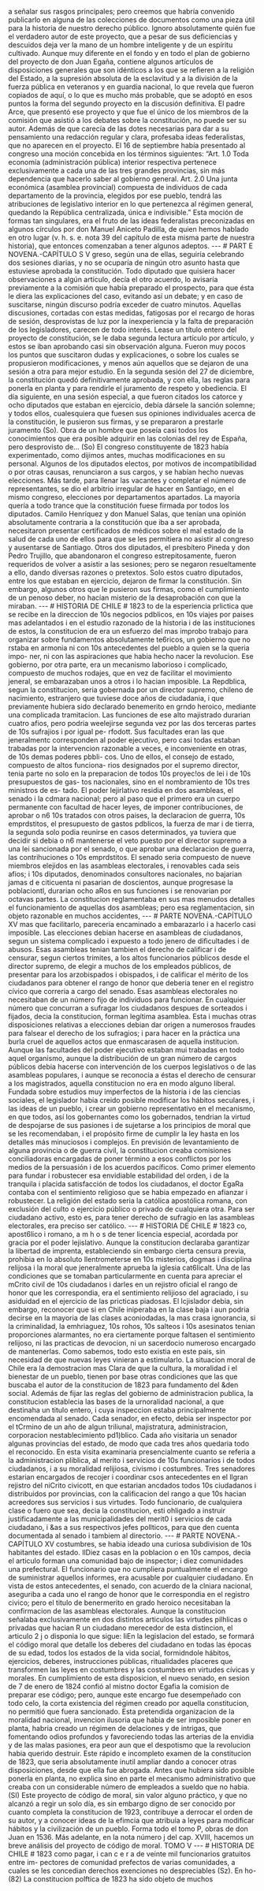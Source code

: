a señalar sus rasgos principales; pero creemos que habría convenido publicarlo en alguna de las colecciones de documentos como una pieza útil para la historia de nuestro derecho público. Ignoro absolutamente quién fue el verdadero autor de este proyecto, que a pesar de sus deficiencias y descuidos deja ver la mano de un hombre inteligente y de un espíritu cultivado. Aunque muy diferente en el fondo y en todo el plan de gobierno del proyecto de don Juan Egaña, contiene algunos artículos de disposiciones generales que son idénticos a los que se refieren a la religión del Estado, a la supresión absoluta de la esclavitud y a la división de la fuerza pública en veteranos y en guardia nacional, lo que revela que fueron copiados de aquí, o lo que es mucho más probable, que se adoptó en esos puntos la forma del segundo proyecto en la discusión definitiva. El padre Arce, que presentó ese proyecto y que fue el único de los miembros de la comisión que asistió a los debates sobre la constitución, no puede ser su autor. Además de que carecía de las dotes necesarias para dar a su pensamiento una redacción regular y clara, profesaba ideas federalistas, que no aparecen en el proyecto. El 16 de septiembre había presentado al congreso una moción concebida en los términos siguientes: “Art. 1.0 Toda economía (administración pública) interior respectiva pertenece exclusivamente a cada una de las tres grandes provincias, sin más dependencia que hacerlo saber al gobierno general. Art. 2.0 Una junta económica (asamblea provincial) compuesta de individuos de cada departamento de la provincia, elegidos por ese pueblo, tendrá las atribuciones de legislativo interior en lo que pertenezca al régimen general, quedando la República centralizada, única e indivisible.” Esta moción de formas tan singulares, era el fruto de las ideas federalistas preconizadas en algunos círculos por don Manuel Aniceto Padilla, de quien hemos hablado en otro lugar (v. h. s. e. nota 39 del capítulo de esta misma parte de nuestra historia), que entonces comenzaban a tener algunos adeptos. --- # PART E NOVENA.-CAPÍTULO S V greso, según una de ellas, seguiría celebrando dos sesiones diarias, y no se ocuparía de ningún otro asunto hasta que estuviese aprobada la constitución. Todo diputado que quisiera hacer observaciones a algún artículo, decía el otro acuerdo, lo avisaría previamente a la comisión que había preparado el prospecto, para que ésta le diera las explicaciones del caso, evitando así un debate; y en caso de suscitarse, ningún discurso podría exceder de cuatro minutos. Aquellas discusiones, cortadas con estas medidas, fatigosas por el recargo de horas de sesión, desprovistas de luz por la inexperiencia y la falta de preparación de los legisladores, carecen de todo interés. Lease un título entero del proyecto de constitución, se le daba segunda lectura artículo por artículo, y estos se iban aprobando casi sin observación alguna. Fueron muy pocos los puntos que suscitaron dudas y explicaciones, o sobre los cuales se propusieron modificaciones, y menos aún aquellos que se dejaron de una sesión a otra para mejor estudio. En la segunda sesión del 27 de diciembre, la constitución quedó definitivamente aprobada, y con ella, las reglas para ponerla en planta y para rendirle el juramento de respeto y obediencia. El día siguiente, en una sesión especial, a que fueron citados los catorce y ocho diputados que estaban en ejercicio, debía dársele la sanción solemne; y todos ellos, cualesquiera que fuesen sus opiniones individuales acerca de la constitución, le pusieron sus firmas, y se prepararon a prestarle juramento (So). Obra de un hombre que poseía casi todos los conocimientos que era posible adquirir en las colonias del rey de España, pero desprovisto de... (So) El congreso constituyente de 1823 había experimentado, como dijimos antes, muchas modificaciones en su personal. Algunos de los diputados electos, por motivos de incompatibilidad o por otras causas, renunciaron a sus cargos, y se habían hecho nuevas elecciones. Más tarde, para llenar las vacantes y completar el número de representantes, se dio el arbitrio irregular de hacer en Santiago, en el mismo congreso, elecciones por departamentos apartados. La mayoría quería a todo trance que la constitución fuese firmada por todos los diputados. Camilo Henríquez y don Manuel Salas, que tenían una opinión absolutamente contraria a la constitución que iba a ser aprobada, necesitaron presentar certificados de médicos sobre el mal estado de la salud de cada uno de ellos para que se les permitiera no asistir al congreso y ausentarse de Santiago. Otros dos diputados, el presbítero Pineda y don Pedro Trujillo, que abandonaron el congreso estrepitosamente, fueron requeridos de volver a asistir a las sesiones; pero se negaron resueltamente a ello, dando diversas razones o pretextos. Solo estos cuatro diputados, entre los que estaban en ejercicio, dejaron de firmar la constitución. Sin embargo, algunos otros que le pusieron sus firmas, como el cumplimiento de un penoso deber, no hacían misterio de la desaprobación con que la miraban. --- # HISTORIA DE CHILE # 1823 to de la esperiencia prlictica que se recibe en la direccion de 10s negocios pdblicos, en 10s viajes por paises mas adelantados i en el estudio razonado de la historia i de las instituciones de estos, la constitucion de era un esfuerzo del mas improbo trabajo para organizar sobre fundamentos absolutamente te6ricos, un gobierno que no rstaba en armonia ni con 10s antecedentes del pueblo a quien se la queria impo- ner, ni con las aspiraciones que habia hecho nacer la revolucion. Ese gobierno, por otra parte, era un mecanismo laborioso i complicado, compuesto de muchos rodajes, que en vez de facilitar el movimiento jeneral, se embarazaban unos a otros i lo hacian imposible. La Repdblica, segun la constitucion, seria gobernada por un director supremo, chileno de nacimiento, estranjero que tuviese doce años de ciudadania, i que previamente hubiera sido declarado benemerito en grndo heroico, mediante una complicada tramitacion. Las funciones de ese alto majistrado durarian cuatro afios, pero podria weelejirse segunda vez por las dos terceras partes de 10s sufrajios i por igual pe- rfodott. Sus facultades eran las que jeneralmentc corresponden al poder ejecutivo, pero casi todas estaban trabadas por la intervencion razonable a veces, e inconveniente en otras, de 10s demas poderes pbbli- cos. Uno de ellos, el consejo de estado, compuesto de altos funciona- rios designados por el supremo director, tenia parte no solo en la preparacion de todos 10s proyec!os de lei i de 10s presupuestos de gas- tos nacionales, sino en el nombramiento de 10s tres ministros de es- tado. El poder lejirlativo residia en dos asambleas, el senado i la cdmara nacional; pero al paso que el primero era un cuerpo permanente con facultad de hacer leyes, de imponer contribuciones, de aprobar o n6 10s tratados con otros paises, la declaracion de guerra, 10s emprdstitos, el presupuesto de gastos pdblicos, la fuerza de mar i de tierra, la segunda solo podia reunirse en casos determinados, ya tuviera que decidir si debia o n6 mantenerse el veto puesto por el director supremo a una lei sancionada por el senado, o que aprobar una declaracion de guerra, las contrihuciones o 10s emprdstitos. El senado seria compuesto de nueve miembros elejidos en las asambleas electorales, i renovables cada seis afios; i 10s diputados, denominados consultores nacionales, no bajarian jamas d e citicuenta ni pasarian de doscientos, aunque progresase la poblaciontl, durarian ocho aRos en sus funciones i se renovarian por octavas partes. La constitucion reglamentaba en sus mas menudos detalles el funcionamiento de aquellas dos asambleas; pero esa reglamentacion, sin objeto razonable en muchos accidentes, --- # PARTE NOVENA.-CAPÍTULO XV mas que facilitarlo, pareceria encaminado a embarazarlo i a hacerlo casi imposible. Las elecciones debian hacerse en asambleas de ciudadanos, segun un sistema complicado i expuesto a todo jenero de dificultades i de abusos. Esas asambleas tenian tambien el derecho de calificar i de censurar, segun ciertos trimites, a los altos funcionarios públicos desde el director supremo, de elegir a muchos de los empleados públicos, de presentar para los arzobispados i obispados, i de calificar el mérito de los ciudadanos para obtener el rango de honor que deberia tener en el registro cívico que correria a cargo del senado. Esas asambleas electorales no necesitaban de un número fijo de individuos para funcionar. En cualquier número que concurran a sufragar los ciudadanos despues de sorteados i fijados, decia la constitucion, forman legítima asamblea. Esta i muchas otras disposiciones relativas a elecciones debian dar origen a numerosos fraudes para falsear el derecho de los sufragios; i para hacer en la práctica una burla cruel de aquellos actos que enmascarasen de aquella institucion. Aunque las facultades del poder ejecutivo estaban mui trabadas en todo aquel organismo, aunque la distribución de un gran número de cargos públicos debia hacerse con intervención de los cuerpos legislativos o de las asambleas populares, i aunque se reconocia a éstas el derecho de censurar a los magistrados, aquella constitucion no era en modo alguno liberal. Fundada sobre estudios muy imperfectos de la historia i de las ciencias sociales, el legislador habia creido posible modificar los hábitos seculares, i las ideas de un pueblo, i crear un gobierno representativo en el mecanismo, en que todos, así los gobernantes como los gobernados, tendrian la virtud de despojarse de sus pasiones i de sujetarse a los principios de moral que se les recomendaban, i el propósito firme de cumplir la ley hasta en los detalles más minuciosos i complejos. En previsión de levantamiento de alguna provincia o de guerra civil, la constitucion creaba comisiones conciliadoras encargadas de poner término a esos conflictos por los medios de la persuasión i de los acuerdos pacíficos. Como primer elemento para fundar i robustecer esa envidiable estabilidad del orden, i de la tranquila i placida satisfacción de todos los ciudadanos, el doctor EgaRa contaba con el sentimiento religioso que se habia empezado en afianzar i robustecer. La religión del estado seria la católica apostólica romana, con exclusión del culto o ejercicio público o privado de cualquiera otra. Para ser ciudadano activo, esto es, para tener derecho de sufragio en las asambleas electorales, era preciso ser católico. --- # HISTORIA DE CHILE # 1823 co, apost6lico i romano, a m h o s de tener licencia especial, acordada por gracia por el poder lejislativo. Aunque la constitucion declaraba garantizar la libertad de imprenta, estableciendo sin embargo cierta censura previa, prohibia en lo absoluto llentrometerse en 10s misterios, dogmas i disciplina relijosa i la moral que jeneralmente aprueba la iglesia cat6licalt. Una de las condiciones que se tomaban particularmente en cuenta para apreciar el mCrito civil de 10s ciudadanos i darles en un rejistro oficial el rango de honor que les correspondia, era el sentimiento relijioso del agraciado, i su asiduidad en el ejercicio de las pricticas piadosas. El lcjislador debia, sin embargo, reconocer que si en Chile iniperaba en la clase baja i aun podria decirse en la mayoria de las clases aconiodadas, la mas crasa ignorancia, si la criminalidad, la emhriaguez, 10s rohos, 10s salteos i 10s asesinatos tenian proporciones alarmantes, no era ciertamente porque faltasen el sentimiento relijoso, ni las practicas de devocion, ni un sacerdocio numeroso encargado de mantenerlas. Como sabemos, todo esto existia en este pais, sin necesidad de que nuevas leyes vinieran a estimularlo. La situacion moral de Chile era la demostracion mas Clara de que la cultura, la moralidad i el bienestar de un pueblo, tienen por base otras condiciones que las que buscaba el autor de la constitucion de 1823 para fundamento del &#x26;den social. Además de fijar las reglas del gobierno de administracion publica, la constitucion establecia las bases de la urnoralidad nacional, a que destinaha un titulo entero, i cuya inspeccion estaba principalmente encomendada al senado. Cada senador, en efecto, debia ser inspector por el tCrmino de un año de algun triliunal, majistratura, administracion, corporacion nestablecimiento pd1)blico. Cada año visitaria un senador algunas provincias del estado, de modo que cada tres años quedaria todo el reconocido. En esta visita examinaria presencialmente cuanto se referia a la administracion pliblica, al merito i servicios de 10s funcionarios i de todos ciudadanos, i a su moralidad relijiosa, civismo i costumbres. Tres senadores estarian encargados de recojer i coordinar csos antecedentes en el llgran rejistro del niCrito civicott, en que estarian ancdados todos 10s ciudadanos i distribuidos por provincias, con la calificacion del rango a que 10s hacian acreedores sus servicios i sus virtudes. Todo funcionario, de cualquiera clase o fuero que sea, decia la constitucion, esti ohligado a instruir justificadamente a las municipalidades del merit0 i servicios de cada ciudadano, i &#x26;as a sus respectivos jefes pollticos, para que den cuenta documentada al senado i tambiem al directorio. --- # PARTE NOVENA.-CAPÍTULO XV costumbres, se habia ideado una curiosa subdivision de 10s habitantes del estado. IlDiez casas en la poblacion o en 10s campos, decia el articulo forman una comunidad bajo de inspector; i diez comunidades una prefectural. El funcionario que no cumpliera puntualmente el encargo de suministrar aquellos informes, era acusable por cualquier ciudadano. En vista de estos antecedentes, el senado, con acuerdo de la clniara nacional, aseguriba a cada uno el rango de honor que le correspondia en el registro civico; pero el titulo de benermerito en grado heroico necesitaban la confirmacion de las asambleas electorales. Aunque la constitucion señalaba exclusivamente en dos distintos articulos las virtudes pilhlicas o privadas que hacian R un ciudadano merecedor de esta distincion, el articulo 2 j o disponia lo que sigue: IiEn la legislacion del estado, se formará el código moral que detalle los deberes del ciudadano en todas las épocas de su edad, todos los estados de la vida social, formidndole hábitos, ejercicios, deberes, instrucciones públicas, ritualidades placeres que transformen las leyes en costumbres y las costumbres en virtudes cívicas y morales. En cumplimiento de esta disposicion, el nuevo senado, en sesion de 7 de enero de 1824 confió al mistno doctor Egafia la comision de preparar ese código; pero, aunque este encargo fue desempeñado con todo celo, la corta existencia del régimen creado por aquella constitucion, no permitió que fuera sancionado. Esta pretendida organizacion de la moralidad nacional, invencion ilusoria que habia de ser imposible poner en planta, habria creado un régimen de delaciones y de intrigas, que fomentando odios profundos y favoreciendo todas las arterias de la envidia y de las malas pasiones, era peor aun que el despotismo que la revolucion habia querido destruir. Este rápido e incompleto examen de la constitucion de 1823, que seria absolutamente inutil ampliar dando a conocer otras disposiciones, desde que ella fue abrogada. Antes que hubiera sido posible ponerla en planta, no explica sino en parte el mecanismo administrativo que creaba con un considerable número de empleados a sueldo que no habia. (SI) Este proyecto de código de moral, sin valor alguno práctico, y que no alcanzó a regir un solo día, es sin embargo digno de ser conocido por cuanto completa la constitucion de 1923, contribuye a derrocar el orden de su autor, y a conocer ideas de la efimcia que atribuía a leyes para modificar hábitos y la civilización de un pueblo. Forma todo el tomo P, obras de don Juan en 1536. Más adelante, en la nota número j del cap. XVIII, hacemos un breve análisis del proyecto de código de moral. TOMO V --- # HISTORIA DE CHILE # 1823 como pagar, i can c e r a de veinte mil funcionarios gratuitos entre im- pectores de comunidad prefectos de varias comunidades, a cuales se les concedian derechos exenciones no despreciables (Sz). En ho- (82) La constitucion polftica de 1823 ha sido objeto de muchos